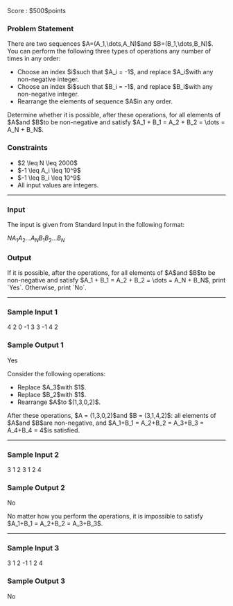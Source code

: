 
<div>

<span>

<span>

<p>
Score : $500$points
</p>

<div>

<section>

### **Problem Statement**

<p>
There are two sequences $A=(A_1,\dots,A_N)$and $B=(B_1,\dots,B_N)$. You can perform the following three types of operations any number of times in any order:
</p>

<ul>

<li>
Choose an index $i$such that $A_i = -1$, and replace $A_i$with any non-negative integer.
</li>

<li>
Choose an index $i$such that $B_i = -1$, and replace $B_i$with any non-negative integer.
</li>

<li>
Rearrange the elements of sequence $A$in any order.
</li>

</ul>

<p>
Determine whether it is possible, after these operations, for all elements of $A$and $B$to be non-negative and satisfy $A_1 + B_1 = A_2 + B_2 = \dots = A_N + B_N$.
</p>

</section>

</div>

<div>

<section>

### **Constraints**

<ul>

<li>
$2 \leq N \leq 2000$
</li>

<li>
$-1 \leq A_i \leq 10^9$
</li>

<li>
$-1 \leq B_i \leq 10^9$
</li>

<li>
All input values are integers.
</li>

</ul>

</section>

</div>

---

<div>

<div>

<section>

### **Input**

<p>
The input is given from Standard Input in the following format:
</p>

<div>

$N$$A_1$$A_2$$\ldots$$A_N$$B_1$$B_2$$\ldots$$B_N$
</div>

</section>

</div>

<div>

<section>

### **Output**

<p>
If it is possible, after the operations, for all elements of $A$and $B$to be non-negative and satisfy $A_1 + B_1 = A_2 + B_2 = \dots = A_N + B_N$, print `Yes`. Otherwise, print `No`.
</p>

</section>

</div>

</div>

---

<div>

<section>

### **Sample Input 1**

<div>

4
2 0 -1 3
3 -1 4 2

</div>

</section>

</div>

<div>

<section>

### **Sample Output 1**

<div>

Yes

</div>

<p>
Consider the following operations:
</p>

<ul>

<li>
Replace $A_3$with $1$.
</li>

<li>
Replace $B_2$with $1$.
</li>

<li>
Rearrange $A$to $(1,3,0,2)$.
</li>

</ul>

<p>
After these operations, $A = (1,3,0,2)$and $B = (3,1,4,2)$: all elements of $A$and $B$are non-negative, and $A_1+B_1 = A_2+B_2 = A_3+B_3 = A_4+B_4 = 4$is satisfied.
</p>

</section>

</div>

---

<div>

<section>

### **Sample Input 2**

<div>

3
1 2 3
1 2 4

</div>

</section>

</div>

<div>

<section>

### **Sample Output 2**

<div>

No

</div>

<p>
No matter how you perform the operations, it is impossible to satisfy $A_1+B_1 = A_2+B_2 = A_3+B_3$.
</p>

</section>

</div>

---

<div>

<section>

### **Sample Input 3**

<div>

3
1 2 -1
1 2 4

</div>

</section>

</div>

<div>

<section>

### **Sample Output 3**

<div>

No

</div>

</section>

</div>

</span>

</span>

</div>
